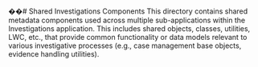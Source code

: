 ��#   S h a r e d   I n v e s t i g a t i o n s   C o m p o n e n t s 
 
 
 
 T h i s   d i r e c t o r y   c o n t a i n s   s h a r e d   m e t a d a t a   c o m p o n e n t s   u s e d   a c r o s s   m u l t i p l e   s u b - a p p l i c a t i o n s   w i t h i n   t h e   I n v e s t i g a t i o n s   a p p l i c a t i o n .   T h i s   i n c l u d e s   s h a r e d   o b j e c t s ,   c l a s s e s ,   u t i l i t i e s ,   L W C ,   e t c . ,   t h a t   p r o v i d e   c o m m o n   f u n c t i o n a l i t y   o r   d a t a   m o d e l s   r e l e v a n t   t o   v a r i o u s   i n v e s t i g a t i v e   p r o c e s s e s   ( e . g . ,   c a s e   m a n a g e m e n t   b a s e   o b j e c t s ,   e v i d e n c e   h a n d l i n g   u t i l i t i e s ) . 
 
 

